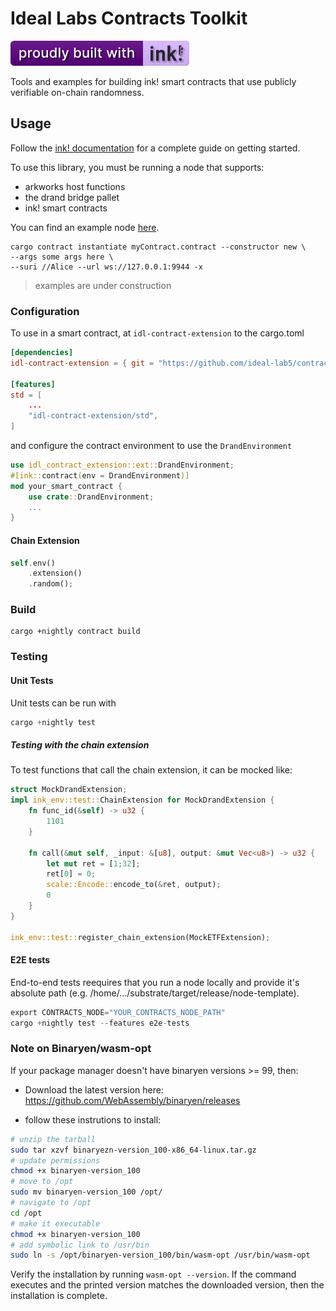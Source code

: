 # Ideal Labs Contracts Toolkit

[![Built with ink!](https://raw.githubusercontent.com/paritytech/ink/master/.images/badge.svg)](https://github.com/paritytech/ink)

Tools and examples for building ink! smart contracts that use publicly verifiable on-chain randomness.

## Usage

Follow the [ink! documentation](https://paritytech.github.io/ink-docs/getting-started/setup) for a complete guide on getting started.

To use this library, you must be running a node that supports:
- arkworks host functions
- the drand bridge pallet
- ink! smart contracts

You can find an example node [here](https://github.com/ideal-lab5/pallet-drand/tree/main/substrate-node-template).

``` shell
cargo contract instantiate myContract.contract --constructor new \
--args some args here \
--suri //Alice --url ws://127.0.0.1:9944 -x
```


> examples are under construction
<!-- Checkout the [examples](./examples/) to get started. The [template](./template/) can be cloned as a jumping off point for new contracts. -->

### Configuration

To use in a smart contract, at `idl-contract-extension` to the cargo.toml
```toml
[dependencies]
idl-contract-extension = { git = "https://github.com/ideal-lab5/contracts.git", default-features = false, features = ["ink-as-dependency"] }

[features]
std = [
    ...
    "idl-contract-extension/std",
]
```

and configure the contract environment to use the `DrandEnvironment`

``` rust
use idl_contract_extension::ext::DrandEnvironment;
#[ink::contract(env = DrandEnvironment)]
mod your_smart_contract {
    use crate::DrandEnvironment;
    ...
}
```

#### Chain Extension

``` rust
self.env()
    .extension()
    .random();
```

### Build

```
cargo +nightly contract build
```

### Testing

#### Unit Tests
Unit tests can be run with

``` rust
cargo +nightly test
```

##### Testing with the chain extension

To test functions that call the chain extension, it can be mocked like:

``` rust
struct MockDrandExtension;
impl ink_env::test::ChainExtension for MockDrandExtension {
    fn func_id(&self) -> u32 {
        1101
    }

    fn call(&mut self, _input: &[u8], output: &mut Vec<u8>) -> u32 {
        let mut ret = [1;32];
        ret[0] = 0;
        scale::Encode::encode_to(&ret, output);
        0
    }
}

ink_env::test::register_chain_extension(MockETFExtension);
```


#### E2E tests

End-to-end tests reequires that you run a node locally and provide it's absolute path (e.g. /home/.../substrate/target/release/node-template). 

``` rust
export CONTRACTS_NODE="YOUR_CONTRACTS_NODE_PATH"
cargo +nightly test --features e2e-tests
```


### Note on Binaryen/wasm-opt

If your package manager doesn't have binaryen versions >= 99, then:

- Download the latest version here: https://github.com/WebAssembly/binaryen/releases

- follow these instrutions to install:

``` bash
# unzip the tarball
sudo tar xzvf binaryezn-version_100-x86_64-linux.tar.gz
# update permissions
chmod +x binaryen-version_100
# move to /opt
sudo mv binaryen-version_100 /opt/
# navigate to /opt
cd /opt
# make it executable
chmod +x binaryen-version_100
# add symbolic link to /usr/bin
sudo ln -s /opt/binaryen-version_100/bin/wasm-opt /usr/bin/wasm-opt
```

Verify the installation by running `wasm-opt --version`. If the command executes and the printed version matches the downloaded version, then the installation is complete.
